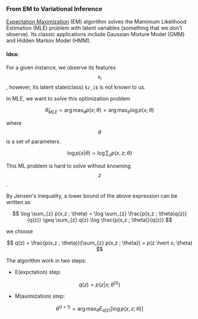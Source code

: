 ### From EM to Variational Inference

[Expectation Maximization](https://en.wikipedia.org/wiki/Expectation%E2%80%93maximization_algorithm) (EM) algorithm solves the Mamimum Likelihood Estimation (MLE) problem with latent variables (something that we don't observe). Its classic applications include Gaussian Mixture Model (GMM) and Hidden Markov Model (HMM).

#### Idea:
For a given instance, we observe its features $$x_i$$, however, its latent state(class) `$z_i$` is not known to us. 

In MLE, we want to solve this optimization problem

$$
\hat{\theta}_{MLE} = \arg \max_{\theta} p(x ; \theta) = \arg \max_{\theta} \log p(x; \theta)
$$

where $$\theta$$ is a set of parameters.

$$
\log p(x \lvert \theta) = \log \sum_{z} p(x,z ; \theta)
$$

This ML problem is hard to solve without knowning $$z$$.

By Jensen's inequality, a lower bound of the above expression can be written as

$$
\log \sum_{z} p(x,z ; \theta) = \log \sum_{z} \frac{p(x,z ; \theta)q(z)}{q(z)} \geq \sum_{z} q(z) \log \frac{p(x,z ; \theta)}{q(z)}
$$

we choose 

$$
q(z) = \frac{p(x,z ; \theta)}{\sum_{z} p(x,z ; \theta)} = p(z \lvert x; \theta)
$$

The algorithm work in two steps:

- E(expctation) step: 

$$
q(z) = p(z \vert x; \theta^{(t)})
$$

- M(aximization) step:

$$
\theta^{(t+1)} = \arg \max_{\theta} E_{q(z)} \left[ \log p(x,z; \theta) \right]
$$







